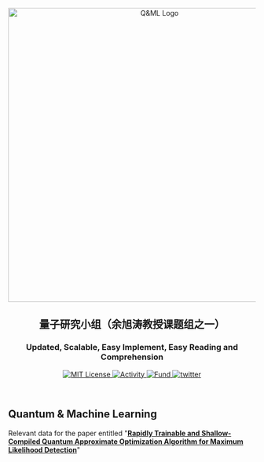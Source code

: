 <p align="center">
<img src="figures/Q&ML.png" alt="Q&ML Logo" width="600">
</p>

<h2><p align="center">量子研究小组（余旭涛教授课题组之一）</h1>
<h3><p align="center">Updated, Scalable, Easy Implement, Easy Reading and Comprehension</p></h3>


<p align="center">
    <a href="https://github.com/QUANTUM-AND-ML/QAOA-ML-Detection-PLA/blob/main/LICENSE">
        <img alt="MIT License" src="https://img.shields.io/github/license/QUANTUM-AND-ML/QAOA-ML-Detection">
    </a>
   <a href="https://github.com/QUANTUM-AND-ML/QAOA-ML-Detection-PLA/activity">
        <img alt="Activity" src="https://img.shields.io/github/last-commit/QUANTUM-AND-ML/QAOA-ML-Detection-PLA?color=%23f38b51">
    </a>
       <a href="https://www.nsfc.gov.cn/english/site_1/index.html">
        <img alt="Fund" src="https://img.shields.io/badge/supported%20by-NSFC-green">
    </a>
    <a href="https://twitter.com/FindOne0258">
        <img alt="twitter" src="https://img.shields.io/badge/twitter-chat-2eb67d.svg?logo=twitter">
    </a>


</p>
<br />



## Quantum & Machine Learning
Relevant data for the paper entitled "[**Rapidly Trainable and Shallow-Compiled Quantum Approximate Optimization Algorithm for Maximum Likelihood Detection**](https://www.sciencedirect.com/science/article/pii/S0375960125003214)"
